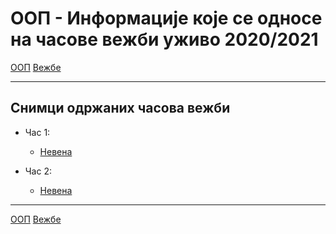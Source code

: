 # ООП - Информације које се односе на часове вежби уживо 2020/2021

[ООП](../../README.md) [Вежбе](../README.md)

---

## Снимци одржаних часова вежби
- Час 1: 
	- [Невена](http://enastava.matf.bg.ac.rs/~nevena_ciric/oop/cas1.mp4) 

- Час 2: 
	- [Невена](http://enastava.matf.bg.ac.rs/~nevena_ciric/oop/cas2.mp4)
	
 
---

[ООП](../../README.md) [Вежбе](../README.md)
